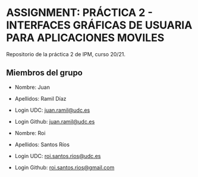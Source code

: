 # ASSIGNMENT: PRÁCTICA 2 - INTERFACES GRÁFICAS DE USUARIA PARA APLICACIONES MOVILES

Repositorio de la práctica 2 de IPM, curso 20/21.

## Miembros del grupo

  * Nombre: Juan
  * Apellidos: Ramil Díaz
  * Login UDC: juan.ramil@udc.es
  * Login Github: juan.ramil@udc.es
  
  * Nombre: Roi 
  * Apellidos: Santos Ríos
  * Login UDC: roi.santos.rios@udc.es
  * Login Github: roi.santos.rios@gmail.com

